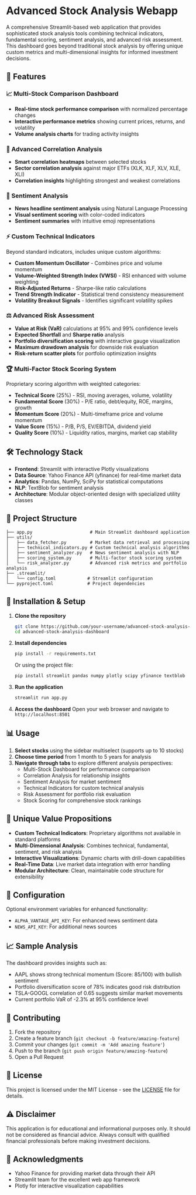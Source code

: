 # Advanced Stock Analysis Webapp

A comprehensive Streamlit-based web application that provides sophisticated stock analysis tools combining technical indicators, fundamental scoring, sentiment analysis, and advanced risk assessment. This dashboard goes beyond traditional stock analysis by offering unique custom metrics and multi-dimensional insights for informed investment decisions.

## 🚀 Features

### 📈 Multi-Stock Comparison Dashboard
- **Real-time stock performance comparison** with normalized percentage changes
- **Interactive performance metrics** showing current prices, returns, and volatility
- **Volume analysis charts** for trading activity insights

### 🔗 Advanced Correlation Analysis  
- **Smart correlation heatmaps** between selected stocks
- **Sector correlation analysis** against major ETFs (XLK, XLF, XLV, XLE, XLI)
- **Correlation insights** highlighting strongest and weakest correlations

### 💭 Sentiment Analysis
- **News headline sentiment analysis** using Natural Language Processing
- **Visual sentiment scoring** with color-coded indicators
- **Sentiment summaries** with intuitive emoji representations

### ⚡ Custom Technical Indicators
Beyond standard indicators, includes unique custom algorithms:
- **Custom Momentum Oscillator** - Combines price and volume momentum
- **Volume-Weighted Strength Index (VWSI)** - RSI enhanced with volume weighting
- **Risk-Adjusted Returns** - Sharpe-like ratio calculations
- **Trend Strength Indicator** - Statistical trend consistency measurement
- **Volatility Breakout Signals** - Identifies significant volatility spikes

### ⚖️ Advanced Risk Assessment
- **Value at Risk (VaR)** calculations at 95% and 99% confidence levels
- **Expected Shortfall** and **Sharpe ratio** analysis  
- **Portfolio diversification scoring** with interactive gauge visualization
- **Maximum drawdown analysis** for downside risk evaluation
- **Risk-return scatter plots** for portfolio optimization insights

### 🏆 Multi-Factor Stock Scoring System
Proprietary scoring algorithm with weighted categories:
- **Technical Score** (25%) - RSI, moving averages, volume, volatility
- **Fundamental Score** (30%) - P/E ratio, debt/equity, ROE, margins, growth
- **Momentum Score** (20%) - Multi-timeframe price and volume momentum  
- **Value Score** (15%) - P/B, P/S, EV/EBITDA, dividend yield
- **Quality Score** (10%) - Liquidity ratios, margins, market cap stability

## 🛠️ Technology Stack

- **Frontend**: Streamlit with interactive Plotly visualizations
- **Data Source**: Yahoo Finance API (yfinance) for real-time market data
- **Analytics**: Pandas, NumPy, SciPy for statistical computations
- **NLP**: TextBlob for sentiment analysis
- **Architecture**: Modular object-oriented design with specialized utility classes

## 📁 Project Structure

```
├── app.py                      # Main Streamlit dashboard application
├── utils/
│   ├── data_fetcher.py         # Market data retrieval and processing
│   ├── technical_indicators.py # Custom technical analysis algorithms  
│   ├── sentiment_analyzer.py   # News sentiment analysis with NLP
│   ├── scoring_system.py       # Multi-factor stock scoring system
│   └── risk_analyzer.py        # Advanced risk metrics and portfolio analysis
├── .streamlit/
│   └── config.toml            # Streamlit configuration
└── pyproject.toml             # Project dependencies
```

## 🚀 Installation & Setup

1. **Clone the repository**
   ```bash
   git clone https://github.com/your-username/advanced-stock-analysis-dashboard.git
   cd advanced-stock-analysis-dashboard
   ```

2. **Install dependencies**
   ```bash
   pip install -r requirements.txt
   ```
   
   Or using the project file:
   ```bash
   pip install streamlit pandas numpy plotly scipy yfinance textblob
   ```

3. **Run the application**
   ```bash
   streamlit run app.py
   ```

4. **Access the dashboard**
   Open your web browser and navigate to `http://localhost:8501`

## 📊 Usage

1. **Select stocks** using the sidebar multiselect (supports up to 10 stocks)
2. **Choose time period** from 1 month to 5 years for analysis
3. **Navigate through tabs** to explore different analysis perspectives:
   - Multi-Stock Dashboard for performance comparison
   - Correlation Analysis for relationship insights  
   - Sentiment Analysis for market sentiment
   - Technical Indicators for custom technical analysis
   - Risk Assessment for portfolio risk evaluation
   - Stock Scoring for comprehensive stock rankings

## 🎯 Unique Value Propositions

- **Custom Technical Indicators**: Proprietary algorithms not available in standard platforms
- **Multi-Dimensional Analysis**: Combines technical, fundamental, sentiment, and risk analysis
- **Interactive Visualizations**: Dynamic charts with drill-down capabilities
- **Real-Time Data**: Live market data integration with error handling
- **Modular Architecture**: Clean, maintainable code structure for extensibility

## 🔧 Configuration

Optional environment variables for enhanced functionality:
- `ALPHA_VANTAGE_API_KEY`: For enhanced news sentiment data
- `NEWS_API_KEY`: For additional news sources

## 📈 Sample Analysis

The dashboard provides insights such as:
- AAPL shows strong technical momentum (Score: 85/100) with bullish sentiment
- Portfolio diversification score of 78% indicates good risk distribution
- TSLA-GOOGL correlation of 0.65 suggests similar market movements
- Current portfolio VaR of -2.3% at 95% confidence level

## 🤝 Contributing

1. Fork the repository
2. Create a feature branch (`git checkout -b feature/amazing-feature`)
3. Commit your changes (`git commit -m 'Add amazing feature'`)
4. Push to the branch (`git push origin feature/amazing-feature`)
5. Open a Pull Request

## 📝 License

This project is licensed under the MIT License - see the [LICENSE](LICENSE) file for details.

## ⚠️ Disclaimer

This application is for educational and informational purposes only. It should not be considered as financial advice. Always consult with qualified financial professionals before making investment decisions.

## 🙏 Acknowledgments

- Yahoo Finance for providing market data through their API
- Streamlit team for the excellent web app framework  
- Plotly for interactive visualization capabilities
